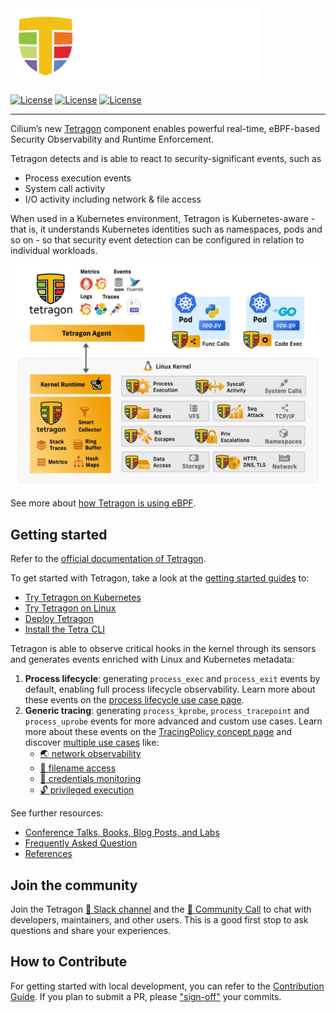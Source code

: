 <a href="https://tetragon.io">
  <picture>
    <source media="(prefers-color-scheme: light)" srcset="docs/assets/icons/logo.svg" width="400">
    <img src="docs/assets/icons/logo-dark.svg" width="400">
  </picture>
</a>

[![License](https://img.shields.io/badge/License-Apache_2.0-blue.svg)](https://opensource.org/licenses/Apache-2.0)
[![License](https://img.shields.io/badge/license-BSD-blue.svg)](https://opensource.org/license/bsd-2-clause/)
[![License](https://img.shields.io/badge/license-GPL-blue.svg)](https://opensource.org/license/gpl-2-0/)

---

Cilium’s new [Tetragon](https://tetragon.io) component enables powerful
real-time, eBPF-based Security Observability and Runtime Enforcement.

Tetragon detects and is able to react to security-significant events, such as

- Process execution events
- System call activity
- I/O activity including network & file access

When used in a Kubernetes environment, Tetragon is Kubernetes-aware - that is,
it understands Kubernetes identities such as namespaces, pods and so on - so
that security event detection can be configured in relation to individual
workloads.

[![Tetragon Overview Diagram](https://github.com/cilium/tetragon/blob/main/docs/static/images/smart_observability.png)](https://tetragon.io/docs/overview/)

See more about [how Tetragon is using eBPF](https://tetragon.io/docs/overview#functionality-overview).

## Getting started

Refer to the [official documentation of Tetragon](https://tetragon.io/docs/).

To get started with Tetragon, take a look at the [getting started
guides](https://tetragon.io/docs/getting-started/) to:
- [Try Tetragon on Kubernetes](https://tetragon.io/docs/getting-started/install-k8s/)
- [Try Tetragon on Linux](https://tetragon.io/docs/getting-started/install-docker/)
- [Deploy Tetragon](https://tetragon.io/docs/installation/)
- [Install the Tetra CLI](https://tetragon.io/docs/installation/tetra-cli/)

Tetragon is able to observe critical hooks in the kernel through its sensors
and generates events enriched with Linux and Kubernetes metadata:
1. **Process lifecycle**: generating `process_exec` and `process_exit` events
   by default, enabling full process lifecycle observability. Learn more about
   these events on the [process lifecycle use case page](https://tetragon.io/docs/use-cases/process-lifecycle/).
1. **Generic tracing**: generating `process_kprobe`, `process_tracepoint` and
   `process_uprobe` events for more advanced and custom use cases. Learn more
   about these events on the [TracingPolicy concept page](https://tetragon.io/docs/concepts/tracing-policy/)
   and discover [multiple use cases](https://tetragon.io/docs/use-cases/) like:
   - [🌏 network observability](https://tetragon.io/docs/use-cases/network-observability/)
   - [📂 filename access](https://tetragon.io/docs/use-cases/filename-access/)
   - [🔑 credentials monitoring](https://tetragon.io/docs/use-cases/linux-process-credentials/)
   - [🔓 privileged execution](https://tetragon.io/docs/use-cases/process-lifecycle/privileged-execution/)

See further resources:
- [Conference Talks, Books, Blog Posts, and Labs](https://tetragon.io/docs/resources/)
- [Frequently Asked Question](https://tetragon.io/docs/faq/)
- [References](https://tetragon.io/docs/reference/)

## Join the community

Join the Tetragon [💬 Slack channel](https://cilium.herokuapp.com/) and the
[📅 Community Call](https://isogo.to/tetragon-meeting-notes) to chat with
developers, maintainers, and other users. This is a good first stop to ask
questions and share your experiences.

## How to Contribute

For getting started with local development, you can refer to the
[Contribution Guide](https://tetragon.io/docs/contribution-guide/). If
you plan to submit a PR, please ["sign-off"](https://tetragon.io/docs/contribution-guide/developer-certificate-of-origin/)
your commits.
